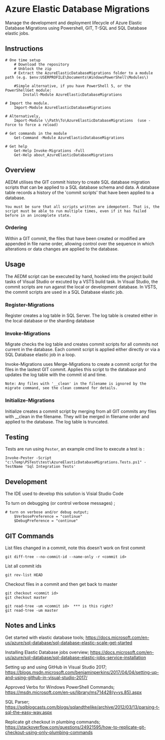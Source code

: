 # Azure Elastic Database Migrations
Manage the development and deployment lifecycle of Azure Elastic Database Migrations using Powershell, GIT, T-SQL and SQL Database elastic jobs.

## Instructions
```
# One time setup
    # Download the repository
    # Unblock the zip
    # Extract the AzureElasticDatabaseMigrations folder to a module path (e.g. $env:USERPROFILE\Documents\WindowsPowerShell\Modules\)

    #Simple alternative, if you have PowerShell 5, or the PowerShellGet module:
        Install-Module AzureElasticDatabaseMigrations

# Import the module.
    Import-Module AzureElasticDatabaseMigrations

# Alternatively,
    Import-Module \\Path\To\AzureElasticDatabaseMigrations  (use -Force to force a reload)

# Get commands in the module
    Get-Command -Module AzureElasticDatabaseMigrations

# Get help
    Get-Help Invoke-Migrations -Full
    Get-Help about_AzureElasticDatabaseMigrations

```


## Overview

AEDM utilises the GIT commit history to create SQL database migration scripts that can be applied to a SQL database schema and data.  A database table records a history of the 'commit scripts' that have been applied to a database.

``
You must be sure that all scripts written are idempotent. That is, the script must be able to run multiple times, even if it has failed before in an incomplete state.
``

### Ordering

Within a GIT commit, the files that have been created or modified are appended in file name order, allowing control over the sequence in which alterations or data changes are applied to the database.

## Usage

The AEDM script can be executed by hand, hooked into the project build tasks of Visual Studio or excuted by a VSTS build task.  In Visual Studio, the commit scripts are run aganst the local or development database. In VSTS, the commit scripts are used in a SQL Database elastic job.

### Register-Migrations

Register creates a log table in SQL Server.  The log table is created either in the local database or the sharding database

### Invoke-Migrations

Migrate checks the log table and creates commit scripts for all commits not current in the database.  Each commit script is applied either directly or via a SQL Database elastic job in a loop.

Invoke-Migrations uses Merge-Migrations to create a commit script for the files in the lastest GIT commit.  Applies this script to the database and updates the log table with the commit id and time.

``
Note: Any files with '__clean' in the filename is ignored by the migrate command, see the clean command for details.
``

### Initialize-Migrations

Initialize creates a commit script by merging from all GIT commits any files with __clean in the filename.  They will be merged in filename order and applied to the database.  The log table is truncated.

## Testing

Tests are run using `Pester`, an example cmd line to execute a test is : 

```
Invoke-Pester -Script "c:\Temp\PSTest\test\AzureElasticDatabaseMigrations.Tests.ps1" -TestName 'Sql Integration Tests'
```

## Development

The IDE used to develop this solution is Visial Studio Code

To turn on debugging (or control verbose messages) ;
```
# turn on verbose and/or debug output;
    $VerbosePreference = "continue"
    $DebugPreference = "continue"

```

## GIT Commands

List files changed in a commit, note this doesn't work on first commit

```
git diff-tree --no-commit-id --name-only -r <commit id>
```

List all commit ids

```
git rev-list HEAD
```

Checkout files in a commit and then get back to master

```
git checkout <commit id>
git checkout master

git read-tree -um <commit id>  *** is this right?
git read-tree -um master
```

## Notes and Links

Get started with elastic database tools;
https://docs.microsoft.com/en-us/azure/sql-database/sql-database-elastic-scale-get-started

Installing Elastic Database jobs overview;
https://docs.microsoft.com/en-us/azure/sql-database/sql-database-elastic-jobs-service-installation

Setting up and using GitHub in Visual Studio 2017;
https://blogs.msdn.microsoft.com/benjaminperkins/2017/04/04/setting-up-and-using-github-in-visual-studio-2017/

Approved Verbs for Windows PowerShell Commands;
https://msdn.microsoft.com/en-us/library/ms714428(v=vs.85).aspx

SQL Parser;
https://sqlblogcasts.com/blogs/sqlandthelike/archive/2012/03/13/parsing-t-sql-the-easy-way.aspx

Replicate git checkout in plumbing commands;
https://stackoverflow.com/questions/24921595/how-to-replicate-git-checkout-using-only-plumbing-commands
